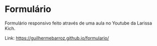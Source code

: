 # Formulário
Formulário responsivo feito através de uma aula no Youtube da Larissa Kich.

Link: https://guilhermebarroz.github.io/formulario/
